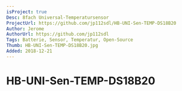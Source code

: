 ```yaml
---
isProject: true
Desc: 8fach Universal-Temperatursensor
ProjectUrl: https://github.com/jp112sdl/HB-UNI-Sen-TEMP-DS18B20
Author: Jerome
AuthorUrl: https://github.com/jp112sdl
Tags: Batterie, Sensor, Temperatur, Open-Source
Thumb: HB-UNI-Sen-TEMP-DS18B20.jpg
Added: 2018-12-21
---
```


# HB-UNI-Sen-TEMP-DS18B20
